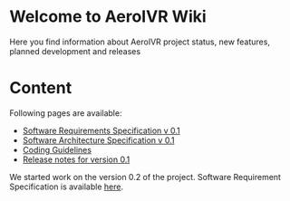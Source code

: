 # Welcome to AeroIVR Wiki #

Here you find information about AeroIVR project status, new features, planned development and releases


# Content #

Following pages are available:
  * [Software Requirements Specification v 0.1](SRS_v_0_1.md)
  * [Software Architecture Specification v 0.1](SAS_v_0_1.md)
  * [Coding Guidelines](CodingGuidelines.md)
  * [Release notes for version 0.1](Release_v_0_1.md)

We started work on the version 0.2 of the project.
Software Requirement Specification is available [here](SRS_v_0_2.md).